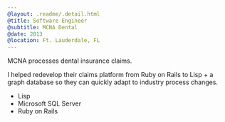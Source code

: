 ```yaml
---
@layout: .readme/.detail.html
@title: Software Engineer
@subtitle: MCNA Dental
@date: 2013
@location: Ft. Lauderdale, FL
---
```

<!-- Feb 13 - May 13 -->

MCNA processes dental insurance claims.

I helped redevelop their claims platform from Ruby on Rails to Lisp + a graph
database so they can quickly adapt to industry process changes.

- Lisp
- Microsoft SQL Server
- Ruby on Rails
